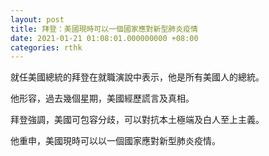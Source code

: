 ```yaml
---
layout: post
title: 拜登：美國現時可以一個國家應對新型肺炎疫情
date: 2021-01-21 01:08:01.000000000 +08:00
categories: rthk
---
```


就任美國總統的拜登在就職演說中表示，他是所有美國人的總統。

他形容，過去幾個星期，美國經歷謊言及真相。

拜登強調，美國可包容分歧，可以對抗本土極端及白人至上主義。

他重申，美國現時可以以一個國家應對新型肺炎疫情。
